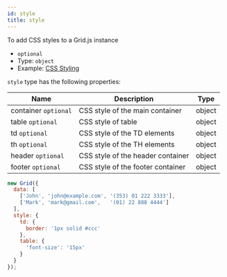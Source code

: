 ```yaml
---
id: style
title: style 
---
```


To add CSS styles to a Grid.js instance

 - `optional`
 - Type: `object`
 - Example: [CSS Styling](../examples/css-style.md)

`style` type has the following properties:

<div className="full-width">

| Name                       | Description                       |  Type  |
|----------------------------|-----------------------------------|--------|
| container `optional`       | CSS style of the main container   | object |
| table `optional`           | CSS style of table                | object |
| td `optional`              | CSS style of the TD elements      | object |
| th `optional`              | CSS style of the TH elements      | object |
| header `optional`          | CSS style of the header container | object |
| footer `optional`          | CSS style of the footer container | object |

</div>

```js
new Grid({
  data: [
    ['John', 'john@example.com', '(353) 01 222 3333'],
    ['Mark', 'mark@gmail.com',   '(01) 22 888 4444']
  ],
  style: {
    td: {
      border: '1px solid #ccc'
    },
    table: {
      'font-size': '15px'
    }
  }
});
```
